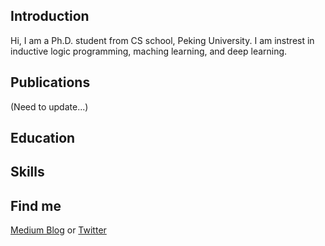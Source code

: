 
## Introduction

Hi, I am a Ph.D. student from CS school, Peking University. I am instrest in inductive logic programming, maching learning, and deep learning. 

## Publications

(Need to update...)

## Education

## Skills

## Find me

[Medium Blog](https://kwinhoney.medium.com)  or [Twitter](https://twitter.com/kwin_gao)


